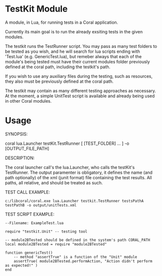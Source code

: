 TestKit Module
==============

A module, in Lua, for running tests in a Coral application.

Currently its main goal is to run the already exsiting tests in the given
modules.

The testkit runs the TestRunner script. You may pass as many test folders to be
tested as you wish, and he will search for lua scripts ending with 'Test.lua' 
(e.g. GenericTest.lua), but remeber always that each of the module's being
tested must have their current modules folder previously defined at the coral 
path, including the testkit's path.

If you wish to use any auxiliary files during the testing, such as resources,
they also must be previously defined at the coral path.

The testkit may contain as many different testing approaches as necessary. At 
the moment, a simple UnitTest script is available and already being used in 
other Coral modules.

Usage
=====

SYNOPSIS:

coral lua.Launcher testKit.TestRunner [ [TEST_FOLDER] ... ] -o [OUTPUT_FILE_PATH]

DESCRIPTION:

The coral launcher call's the lua.Launcher, who calls the testKit's TestRunner.
The output paramenter is obligatory, it defines the name (and path optionally) 
of the xml (junit format) file containing the test results. All paths, all 
relative, and should be treated as such.

TEST CALL EXAMPLE:

	c:/libcoral/coral.exe lua.Launcher testkit.TestRunner testsPathA testPathB -o output/unitTests.xml

TEST SCRIPT EXAMPLE:
	
	--Filename: ExampleTest.lua
	
	require "testkit.Unit" -- testing tool
	
	-- module2BTested should be defined in the system's path CORAL_PATH
	local module2BTested = require "module2BTested"

	function genericTest()
		-- method "assertTrue" is a function of the "Unit" module
		assertTrue( module2BTested.performAction, "Action didn't perform as expected!" )
	end

	
	